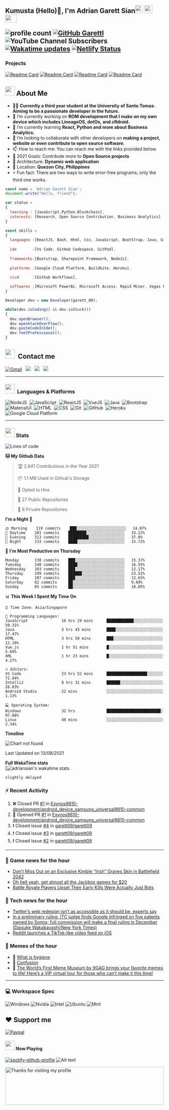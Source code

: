<h2> Kumusta (Hello)🙏, I'm Adrian Garett Sian<img src="https://cultofthepartyparrot.com/parrots/hd/githubparrot.gif" width="25" height="25"/>
    <img src="https://cultofthepartyparrot.com/flags/hd/iranparrot.gif" width="25" height="25"/>
    <img src="https://cultofthepartyparrot.com/parrots/asyncparrot.gif" width="36" height="25"/>
 

![profile count](https://komarev.com/ghpvc/?username=garett09&color=red) 
[![GitHub Garettl](https://img.shields.io/github/followers/garett09?label=follow&style=social)](https://github.com/garett09) 
![YouTube Channel Subscribers](https://img.shields.io/youtube/channel/subscribers/UChAoCAh1jVTaMz0Sc61X5Xw?style=social) 
[![Wakatime updates](https://github.com/garett09/garett09/actions/workflows/update-commits.yml/badge.svg?branch=main)](https://github.com/garett09/garett09/actions/workflows/update-commits.yml) 
[![Netlify Status](https://api.netlify.com/api/v1/badges/62999bf4-98d2-4882-a325-da266023bf2b/deploy-status)](https://app.netlify.com/sites/cocky-mccarthy-7a67fb/deploys)
&nbsp;
    
### Projects
[![Readme Card](https://github-readme-stats.vercel.app/api/pin/?username=garett09&repo=tapos-na-ba-ang-covid-ph&show_owner=true)](https://github.com/garett09/tapos-na-ba-ang-covid-ph)
[![Readme Card](https://github-readme-stats.vercel.app/api/pin/?username=garett09&repo=project-COVID19Tracker&show_owner=true)](https://github.com/garett09/project-COVID19Tracker)
[![Readme Card](https://github-readme-stats.vercel.app/api/pin/?username=garett09&repo=afk-hotel&show_owner=true)](https://github.com/garett09/afk-hotel)
[![Readme Card](https://github-readme-stats.vercel.app/api/pin/?username=garett09&repo=garett09&show_owner=true)](https://github.com/garett09/garett09)


    
## <img src="https://media.giphy.com/media/fTsZNbPQxJWtor2LXE/giphy.gif"  width="30">&nbsp;About Me
-   👩‍💻  **Currently a third year student at the University of Santo Tomas. Aiming to be a passionate developer in the future.**
-   🔭  I’m currently working on  **ROM development that I make on my own device which includes LineageOS, dotOs, and cRdroid.**
-   🌱  I’m currently learning **React, Python and more about Business Analytics.**
-   👯  I’m looking to collaborate with other developers on **making a project, website or even contribute to open source software.**
-   📫  How to reach me: You can reach me with the links provided below. 
-   🥅  2021 Goals: Contribute more to **Open Source projects**
-   👷  Architecture: **Dynamic web application**
-   📍   Location: **Quezon City, Philippines** 
-   ⚡  Fun fact: There are two ways to write error-free programs; only the third one works.

```javascript
const name = 'Adrian Garett Sian';
document.write("Hello, friend");

var status = 
{ 
  learning : [JavaScript,Python,Blockchain],
  interests: [Research, Open Source Contribution, Business Analytics]
}

const skills = 
{
  languages :[ReactJS, Bash, Html, Css, JavaScript, BootStrap, Java, Git, Markdown, VueJS],
  
  ide       :[Vs Code, GitHub Codespace, GitPod],
  
  frameworks:[Bootstrap, Sharepoint Framework, NodeJs],
  
  platforms :[Google Cloud Platform, Buildkite, Heroku],
  
  cicd      :[Github Workflows],

  softwares :[Microsoft PowerBi, Microsoft Access, Rapid Miner, Vegas Pro]
}

Developer dev = new Developer(garett_09);

while(dev.isCoding() && dev.isStuck())  
{
  dev.openBrowser();
  dev.openStackOverFlow();
  dev.pasteCodeInIde();
  dev.feelProfessional();
}
```

## <img src="https://media.giphy.com/media/c5vDr1rkcbcrBwG9SX/giphy.gif" width="30">&nbsp; Contact me

<a href="mailto:adriansian@gmail.com"><img alt="Gmail" src="https://img.shields.io/badge/Gmail-D14836?style=for-the-badge&logo=gmail&logoColor=white" /></a> &nbsp;
<a href="https://instagram.com/adriansian"><img src="https://img.shields.io/badge/@adriansian_-E4405F?style=for-the-badge&logo=instagram&logoColor=white"/></a> &nbsp;
<a href="https://t.me/garett_09"><img src="https://img.shields.io/badge/@garett_09_-2CA5E0?style=for-the-badge&logo=telegram&logoColor=white"/></a> &nbsp;
<a href="https://www.linkedin.com/in/adrian-garett-sian-766775159/"><img src="https://img.shields.io/badge/-Adrian%20Garett%20Sian-blue?style=flat-square&logo=Linkedin&logoColor=white&link=https://www.linkedin.com/in/adrian-garett-sian-766775159/"/></a> &nbsp;

---

###  <img src="https://media.giphy.com/media/WUlplcMpOCEmTGBtBW/giphy.gif" width="30"> &nbsp;Languages & Platforms

![NodeJS](https://img.shields.io/badge/Node.js-43853D?style=for-the-badge&logo=node.js&logoColor=white)&nbsp;
![JavaScript](https://img.shields.io/badge/JavaScript-F7DF1E?style=for-the-badge&logo=javascript&logoColor=black)&nbsp;
![ReactJS](https://img.shields.io/badge/React.js-20232A?style=for-the-badge&logo=react&logoColor=61DAFB)&nbsp;
![VueJS](https://img.shields.io/badge/Vue.js-35495E?style=for-the-badge&logo=vuedotjs&logoColor=4FC08D)&nbsp;
![Java](https://img.shields.io/badge/Java-ED8B00?style=for-the-badge&logo=java&logoColor=white)&nbsp;
![Bootstrap](https://img.shields.io/badge/Bootstrap-563D7C?style=for-the-badge&logo=bootstrap&logoColor=white)&nbsp;
![MaterialUI](https://img.shields.io/badge/Material--UI-0081CB?style=for-the-badge&logo=material-ui&logoColor=white)&nbsp;
![HTML](https://img.shields.io/badge/HTML-E34F26?style=for-the-badge&logo=html5&logoColor=white)&nbsp;
![CSS](https://img.shields.io/badge/CSS-1572B6?style=for-the-badge&logo=css&logoColor=white)&nbsp;
![Git](https://img.shields.io/badge/git-%23F05033.svg?style=for-the-badge&logo=git&logoColor=white)&nbsp;
![GitHub](https://img.shields.io/badge/GitHub-100000?style=for-the-badge&logo=github&logoColor=white)&nbsp;
![Heroku](https://img.shields.io/badge/Heroku-430098?style=for-the-badge&logo=heroku&logoColor=white)&nbsp;
![Google Cloud Platform](https://img.shields.io/badge/Google_Cloud-4285F4?style=for-the-badge&logo=google-cloud&logoColor=white)&nbsp;

---

### <img src="https://media.giphy.com/media/l378c04F2fjeZ7vH2/giphy.gif" width="30">&nbsp;Stats


<!--START_SECTION:waka-->
![Lines of code](https://img.shields.io/badge/From%20Hello%20World%20I%27ve%20Written-364175%20lines%20of%20code-blue)

**🐱 My Github Data** 

> 🏆 2,841 Contributions in the Year 2021
 > 
> 📦 1.1 MB Used in Github's Storage 
 > 
> 💼 Opted to Hire
 > 
> 📜 27 Public Repositories 
 > 
> 🔑 6 Private Repositories  
 > 
**I'm a Night 🦉** 

```text
🌞 Morning    119 commits    ███░░░░░░░░░░░░░░░░░░░░░░   14.07% 
🌆 Daytime    281 commits    ████████░░░░░░░░░░░░░░░░░   33.22% 
🌃 Evening    313 commits    █████████░░░░░░░░░░░░░░░░   37.0% 
🌙 Night      133 commits    ████░░░░░░░░░░░░░░░░░░░░░   15.72%

```
📅 **I'm Most Productive on Thursday** 

```text
Monday       130 commits    ███░░░░░░░░░░░░░░░░░░░░░░   15.37% 
Tuesday      140 commits    ████░░░░░░░░░░░░░░░░░░░░░   16.55% 
Wednesday    103 commits    ███░░░░░░░░░░░░░░░░░░░░░░   12.17% 
Thursday     199 commits    ██████░░░░░░░░░░░░░░░░░░░   23.52% 
Friday       107 commits    ███░░░░░░░░░░░░░░░░░░░░░░   12.65% 
Saturday     82 commits     ██░░░░░░░░░░░░░░░░░░░░░░░   9.69% 
Sunday       85 commits     ██░░░░░░░░░░░░░░░░░░░░░░░   10.05%

```


📊 **This Week I Spent My Time On** 

```text
⌚︎ Time Zone: Asia/Singapore

💬 Programming Languages: 
JavaScript               16 hrs 29 mins      ████████████░░░░░░░░░░░░░   50.31% 
Java                     5 hrs 43 mins       ████░░░░░░░░░░░░░░░░░░░░░   17.47% 
HTML                     3 hrs 59 mins       ███░░░░░░░░░░░░░░░░░░░░░░   12.16% 
Vue.js                   1 hr 51 mins        █░░░░░░░░░░░░░░░░░░░░░░░░   5.69% 
XML                      1 hr 23 mins        █░░░░░░░░░░░░░░░░░░░░░░░░   4.27%

🔥 Editors: 
VS Code                  23 hrs 52 mins      ██████████████████░░░░░░░   72.84% 
IntelliJ                 8 hrs 31 mins       ██████░░░░░░░░░░░░░░░░░░░   26.03% 
Android Studio           22 mins             ░░░░░░░░░░░░░░░░░░░░░░░░░   1.13%

💻 Operating System: 
Windows                  32 hrs              ████████████████████████░   97.66% 
Linux                    46 mins             ░░░░░░░░░░░░░░░░░░░░░░░░░   2.34%

```

**Timeline**

![Chart not found](https://raw.githubusercontent.com/garett09/garett09/main/charts/bar_graph.png) 


 Last Updated on 13/08/2021
<!--END_SECTION:waka-->
    
 **Full WakaTime stats**   
[![adriansian's wakatime stats](https://github-readme-stats.vercel.app/api/wakatime?username=garett_09)
 
`slightly delayed`



### :zap: Recent Activity

<!--START_SECTION:activity-->
1. ❌ Closed PR [#1](https://github.com/Exynos9810-development/android_device_samsung_universal9810-common/pull/1) in [Exynos9810-development/android_device_samsung_universal9810-common](https://github.com/Exynos9810-development/android_device_samsung_universal9810-common)
2. 💪 Opened PR [#1](https://github.com/Exynos9810-development/android_device_samsung_universal9810-common/pull/1) in [Exynos9810-development/android_device_samsung_universal9810-common](https://github.com/Exynos9810-development/android_device_samsung_universal9810-common)
3. ❗️ Closed issue [#4](https://github.com/garett09/garett09/issues/4) in [garett09/garett09](https://github.com/garett09/garett09)
4. ❗️ Closed issue [#3](https://github.com/garett09/garett09/issues/3) in [garett09/garett09](https://github.com/garett09/garett09)
5. ❗️ Closed issue [#2](https://github.com/garett09/garett09/issues/2) in [garett09/garett09](https://github.com/garett09/garett09)
<!--END_SECTION:activity-->

---

### 📣 Game news for the hour

<!-- GAME:START -->
 - [Don’t Miss Out on an Exclusive Kimble “Irish” Graves Skin in Battlefield 2042](https://news.xbox.com/en-us/2021/08/13/exclusive-kimble-irish-graves-skin-battlefield-2042/)
 - [Oh hell yeah, get almost all the Jackbox games for $20](https://www.pcgamer.com/oh-hell-yeah-get-almost-all-the-jackbox-games-for-dollar20)
 - [Battle Royale Players Upset Their Early Kills Were Actually Just Bots](https://kotaku.com/battle-royale-players-upset-their-early-kills-were-actu-1847483782)<!-- GAME:END -->

### 📣 Tech news for the hour

<!-- TECH:START -->
 - [Twitter’s web redesign isn’t as accessible as it should be, experts say](http://feedproxy.google.com/~r/Techcrunch/~3/gcdYJDyKYdE/)
 - [In a preliminary ruling, ITC judge finds Google infringed on five patents owned by Sonos; full commission will make a final ruling in December (Daisuke Wakabayashi/New York Times)](http://www.techmeme.com/210813/p22#a210813p22)
 - [Reddit launches a TikTok-like video feed on iOS](https://www.theverge.com/2021/8/13/22623724/reddit-titktok-video-feed-ios-app)<!-- TECH:END -->

### 📣 Memes of the hour

<!-- MEMES:START -->
 - 🚖 [What is hygiene](http://9gag.com/gag/awMjwD1)
 - 🚯 [Confusion](http://9gag.com/gag/av5qNXd)
 - 🚯 [The World&rsquo;s First Meme Museum by 9GAG brings your favorite memes to life! Here&rsquo;s a VIP virtual tour for those who can&rsquo;t make it this time!](http://9gag.com/gag/apN7ZZB)<!-- MEMES:END -->

--- 



### 💻 Workspace Spec

![Windows](https://img.shields.io/badge/Windows-11-0078D6?style=for-the-badge&logo=windows&logoColor=white)
![Nvidia](https://img.shields.io/badge/NVIDIA-RTX3070-76B900?style=for-the-badge&logo=nvidia&logoColor=white)
![Intel](https://img.shields.io/badge/Intel-Core_i7_10th-0071C5?style=for-the-badge&logo=intel&logoColor=white)
![Ubuntu](https://img.shields.io/badge/Ubuntu-E95420?style=for-the-badge&logo=ubuntu&logoColor=white)
![Mint](https://img.shields.io/badge/Linux_Mint-87CF3E?style=for-the-badge&logo=linux-mint&logoColor=white)


## ❤ Support me
[![Paypal](https://img.shields.io/badge/PayPal-garett_09?style=for-the-badge&logo=paypal&logoColor=white)](https://paypal.me/garett_09)


#### <img src="https://media.giphy.com/media/vybWlRniCXzZC/giphy.gif" width="30">&nbsp;Now Playing 

 [![spotify-github-profile](https://spotify-github-profile.vercel.app/api/view?uid=garett_09&cover_image=true&theme=default)](https://spotify-github-profile.vercel.app/api/view?uid=garett_09&redirect=true)
![Alt text](https://spotify-recently-played-readme.vercel.app/api?user=garett_09&width=510)

<img height="120" alt="Thanks for visiting my profile" width="100%" src="https://github.com/dibyendu415/dibyendu415/blob/master/marquee.svg" />
